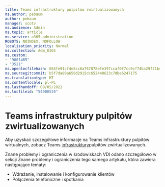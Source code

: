 ```yaml
---
title: Teams infrastruktury pulpitów zwirtualizowanych
ms.author: pebaum
author: pebaum
manager: scotv
ms.audience: Admin
ms.topic: article
ms.service: o365-administration
ROBOTS: NOINDEX, NOFOLLOW
localization_priority: Normal
ms.collection: Adm_O365
ms.custom:
- "9001485"
- "3521"
ms.openlocfilehash: 684fe91cf4e8cc6a767878efe397ccaf0f7cc0cf74ba29f21b40d77c18a028f7
ms.sourcegitcommit: b5f7da89a650d2915dc652449623c78be6247175
ms.translationtype: MT
ms.contentlocale: pl-PL
ms.lasthandoff: 08/05/2021
ms.locfileid: "54008520"
---
```

# <a name="teams-for-virtualized-desktop-infrastructure"></a>Teams infrastruktury pulpitów zwirtualizowanych

Aby uzyskać szczegółowe informacje na Teams infrastruktury pulpitów wirtualnych, zobacz Teams [infrastruktury](https://docs.microsoft.com/microsoftteams/teams-for-vdi)pulpitów zwirtualizowanych.

Znane problemy i ograniczenia w środowiskach [](https://docs.microsoft.com/microsoftteams/teams-for-vdi#known-issues-and-limitations) VDI odano szczegółowo w sekcji Znane problemy i ograniczenia tego samego artykułu, która zawiera następujące tematy:
 - Wdrażanie, instalowanie i konfigurowanie klientów
 - Połączenia telefoniczne i spotkania